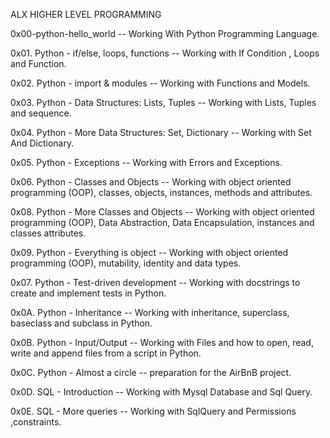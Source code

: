 ALX HIGHER LEVEL PROGRAMMING

0x00-python-hello_world -- Working With Python Programming Language.

0x01. Python - if/else, loops, functions -- Working with If Condition , Loops and Function.

0x02. Python - import & modules -- Working with Functions and Models.

0x03. Python - Data Structures: Lists, Tuples -- Working with Lists, Tuples and sequence.

0x04. Python - More Data Structures: Set, Dictionary -- Working with Set And Dictionary.

0x05. Python - Exceptions -- Working with Errors and Exceptions.

0x06. Python - Classes and Objects -- Working with object oriented programming (OOP), classes, objects, instances, methods and attributes.

0x08. Python - More Classes and Objects -- Working with object oriented programming (OOP), Data Abstraction, Data Encapsulation, instances and classes attributes.

0x09. Python - Everything is object -- Working with  object oriented programming (OOP), mutability, identity and data types.

0x07. Python - Test-driven development -- Working with docstrings to create and implement tests in Python.

0x0A. Python - Inheritance -- Working with inheritance, superclass, baseclass and subclass in Python.

0x0B. Python - Input/Output -- Working with Files and how to open, read, write and append files from a script in Python.

0x0C. Python - Almost a circle -- preparation for the AirBnB project.

0x0D. SQL - Introduction -- Working with Mysql Database and Sql Query.

0x0E. SQL - More queries -- Working with SqlQuery and Permissions ,constraints. 
